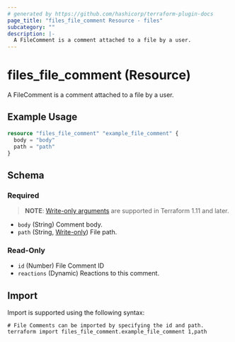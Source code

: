```yaml
---
# generated by https://github.com/hashicorp/terraform-plugin-docs
page_title: "files_file_comment Resource - files"
subcategory: ""
description: |-
  A FileComment is a comment attached to a file by a user.
---
```


# files_file_comment (Resource)

A FileComment is a comment attached to a file by a user.

## Example Usage

```terraform
resource "files_file_comment" "example_file_comment" {
  body = "body"
  path = "path"
}
```

<!-- schema generated by tfplugindocs -->
## Schema

### Required

> **NOTE**: [Write-only arguments](https://developer.hashicorp.com/terraform/language/resources/ephemeral#write-only-arguments) are supported in Terraform 1.11 and later.

- `body` (String) Comment body.
- `path` (String, [Write-only](https://developer.hashicorp.com/terraform/language/resources/ephemeral#write-only-arguments)) File path.

### Read-Only

- `id` (Number) File Comment ID
- `reactions` (Dynamic) Reactions to this comment.

## Import

Import is supported using the following syntax:

```shell
# File Comments can be imported by specifying the id and path.
terraform import files_file_comment.example_file_comment 1,path
```
